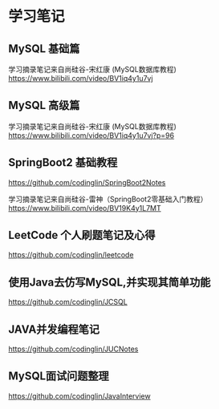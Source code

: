 # 学习笔记

## MySQL 基础篇

学习摘录笔记来自尚硅谷-宋红康 (MySQL数据库教程) <a>https://www.bilibili.com/video/BV1iq4y1u7vj</a>

## MySQL 高级篇

学习摘录笔记来自尚硅谷-宋红康 (MySQL数据库教程) <a>https://www.bilibili.com/video/BV1iq4y1u7vj?p=96</a>

## SpringBoot2 基础教程

https://github.com/codinglin/SpringBoot2Notes

学习摘录笔记来自尚硅谷-雷神（SpringBoot2零基础入门教程）https://www.bilibili.com/video/BV19K4y1L7MT

## LeetCode 个人刷题笔记及心得

https://github.com/codinglin/leetcode

## 使用Java去仿写MySQL,并实现其简单功能
https://github.com/codinglin/JCSQL

## JAVA并发编程笔记
https://github.com/codinglin/JUCNotes

## MySQL面试问题整理
https://github.com/codinglin/JavaInterview
